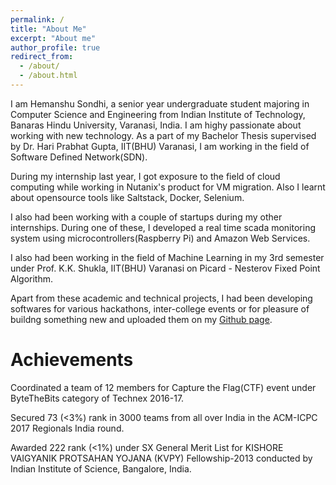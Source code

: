 ```yaml
---
permalink: /
title: "About Me"
excerpt: "About me"
author_profile: true
redirect_from: 
  - /about/
  - /about.html
---
```


I am Hemanshu Sondhi, a senior year undergraduate student majoring in Computer Science and Engineering from Indian Institute of Technology, Banaras Hindu University, Varanasi, India. I am highy passionate about working with new technology.
As a part of my Bachelor Thesis supervised by Dr. Hari Prabhat Gupta, IIT(BHU) Varanasi, I am working in the field of Software Defined Network(SDN).

During my internship last year, I got exposure to the field of cloud computing while working in Nutanix's product for VM migration. Also I learnt about opensource tools like Saltstack, Docker, Selenium. 

I also had been working with a couple of startups during my other internships. 
During one of these, I developed a real time scada monitoring system using microcontrollers(Raspberry Pi) and Amazon Web Services.   

I also had been working in the field of Machine Learning in my 3rd  semester under Prof. K.K. Shukla, IIT(BHU) Varanasi on Picard - Nesterov Fixed Point Algorithm.

Apart from these academic and technical projects, I had been developing softwares for various hackathons, inter-college events or for pleasure of buildng something new and uploaded them on my [Github page](https://github.com/hemanshu95/).

Achievements
======

Coordinated a team of 12 members for Capture the Flag(CTF) event under ByteTheBits category
of Technex 2016-17.

Secured 73 (<3%) rank in 3000 teams from all over India in the ACM-ICPC 2017 Regionals India
round.

Awarded 222 rank (<1%) under SX General Merit List for KISHORE VAIGYANIK
PROTSAHAN YOJANA (KVPY) Fellowship-2013 conducted by Indian Institute of Science,
Bangalore, India.


